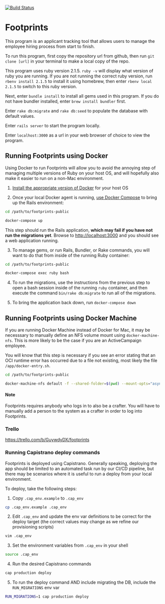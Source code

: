 [![Build Status](https://travis-ci.org/mongeeses/footprints-public.svg?branch=develop)](https://travis-ci.org/mongeeses/footprints-public)
# Footprints

This program is an applicant tracking tool that allows users to manage the employee hiring process from start to finish.

To run this program, first copy the repository url from github, then run
`git clone [url]` in your terminal to make a local copy of the repo.

This program uses ruby version 2.1.5.
`ruby -v` will display what version of ruby you are running.
	If you are not running the correct ruby version, run
	`rbenv install 2.1.5` to install it using homebrew, then enter
	`rbenv local 2.1.5` to switch to this ruby version.

Next, enter
`bundle install` to install all gems used in this program.
	If you do not have bundler installed, enter
	`brew install bundler` first.

Enter
`rake db:migrate` and `rake db:seed` to populate
the database with default values.

Enter
`rails server` to start the program locally.

Enter
`localhost:3000` as a url in your web browser of choice to view the program.

## Running Footprints using Docker

Using Docker to run Footprints will allow you to avoid the annoying step of
managing multiple versions of Ruby on your host OS, and will hopefully also
make it easier to run on a non-Mac environment.

1. [Install the appropriate version of Docker](https://www.docker.com/get-started) for your host OS

2. Once your local Docker agent is running, [use Docker Compose](https://docs.docker.com/compose/) to bring up the Rails environment:

```bash
cd /path/to/footprints-public

docker-compose up
``` 

This step should run the Rails application, **which may fail if you have not run the migrations yet**. Browse to [http://localhost:3000](http://localhost:3000) and you should see a web application running.

3. To manage gems, or run Rails, Bundler, or Rake commands, you will want to do that from inside of the running Ruby container:

```bash
cd /path/to/footprints-public

docker-compose exec ruby bash
```

4. To run the migrations, use the instructions from the previous step to open a bash session inside of the running `ruby` container, and then execute the command `bin/rake db:migrate` to run all of the migrations.

5. To bring the application back down, run `docker-compose down`

## Running Footprints using Docker Machine

If you are running Docker Machine instead of Docker for Mac, it may be necesssary
to manually define an NFS volume mount using `docker-machine-nfs`. This is more
likely to be the case if you are an ActiveCampaign employee.

You will know that this step is necessary if you see an error stating that an
OCI runtime error has occurred due to a file not existing, most likely the file
`/app/docker-entry.sh`.

```bash
cd /path/to/footprints-public

docker-machine-nfs default -f --shared-folder=$(pwd) --mount-opts="async,noatime,actimeo=1,nolock,vers=3,udp"
```

#### Note

Footprints requires anybody who logs in to also be a crafter. You will have to manually add a person to the system as a crafter in order to log into Footprints.

### Trello
https://trello.com/b/GuywdyDX/footprints

### Running Capistrano deploy commands

Footprints is deployed using Capistrano. Generally speaking, deploying the app
should be limited to an automated task run by our CI/CD pipeline, but there may
be scenarios where it is useful to run a deploy from your local environment.

To deploy, take the following steps:

1. Copy `.cap_env.example` to `.cap_env`

```bash
cp .cap_env.example .cap_env
```

2. Edit `.cap_env` and update the env var definitions to be correct for the deploy target (the correct values may change as we refine our provisioning scripts)

```bash
vim .cap_env
```

3. Set the environment variables from `.cap_env` in your shell

```bash
source .cap_env
```

4. Run the desired Capistrano commands

```bash
cap production deploy
```

5. To run the deploy command AND include migrating the DB, include the `RUN_MIGRATIONS` env var

```bash
RUN_MIGRATIONS=1 cap production deploy
```
